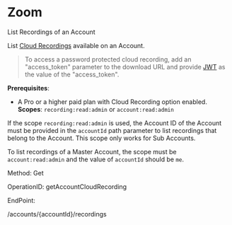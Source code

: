 #     Zoom


List Recordings of an Account

List [Cloud Recordings](https://support.zoom.us/hc/en-us/articles/203741855-Cloud-Recording) available on an Account.

> To access a password protected cloud recording, add an "access_token" parameter to the download URL and provide [JWT](https://marketplace.zoom.us/docs/guides/getting-started/app-types/create-jwt-app) as the value of the "access_token".

**Prerequisites**:
* A Pro or a higher paid plan with Cloud Recording option enabled.
**Scopes**: `recording:read:admin` or `account:read:admin`

If the scope `recording:read:admin` is used, the Account ID of the Account must be provided in the `accountId` path parameter to list recordings that belong to the Account. This scope only works for Sub Accounts. 

To list recordings of a Master Account, the scope must be `account:read:admin` and the value of `accountId` should be `me`. 


Method: Get

OperationID: getAccountCloudRecording

EndPoint:

/accounts/{accountId}/recordings
